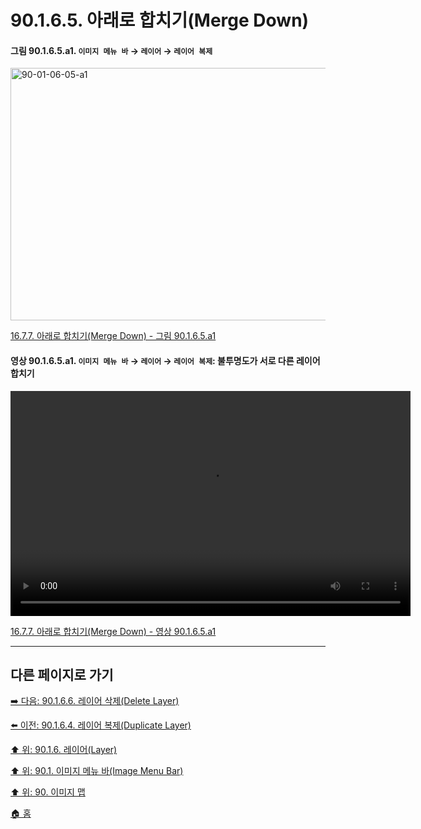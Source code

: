 # 90.1.6.5. 아래로 합치기(Merge Down)

<a id="90-01-06-05-a1"></a>

#### 그림 90.1.6.5.a1. `이미지 메뉴 바` → `레이어` → `레이어 복제`
<img width="849" height="404" alt="90-01-06-05-a1" src="https://github.com/user-attachments/assets/969b97ae-081f-4589-91ce-e2cc9538ed51" />

[16.7.7. 아래로 합치기(Merge Down) - 그림 90.1.6.5.a1](./16-07-07-merge-down.md#90-01-06-05-a1)

<a id="90-01-06-05-a1"></a>

#### 영상 90.1.6.5.a1. `이미지 메뉴 바` → `레이어` → `레이어 복제`: 불투명도가 서로 다른 레이어 합치기
<video controls="controls" width="640" height="360" src="https://github.com/user-attachments/assets/c6a4a8c4-26aa-4563-98f8-ab90a92479d2"></video>

[16.7.7. 아래로 합치기(Merge Down) - 영상 90.1.6.5.a1](./16-07-07-merge-down.md#90-01-06-05-a1)

***

## 다른 페이지로 가기

[➡️ 다음: 90.1.6.6. 레이어 삭제(Delete Layer)](./90-01-06-06-delete_layer.md)

[⬅️ 이전: 90.1.6.4. 레이어 복제(Duplicate Layer)](./90-01-06-04-duplicate_layer.md)

[⬆️ 위: 90.1.6. 레이어(Layer)](./90-01-06-00-layer.md)

[⬆️ 위: 90.1. 이미지 메뉴 바(Image Menu Bar)](./90-01-00-image-menu-bar.md)

[⬆️ 위: 90. 이미지 맵](./90-00-image-map.md)

[🏠 홈](./00-home.md)
